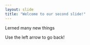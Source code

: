 ```yaml
---
layout: slide
title: "Welcome to our second slide!"
---
```

Lerned many new things 

Use the left arrow to go back!

